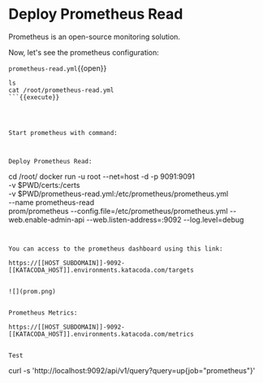 # Deploy Prometheus Read

Prometheus is an open-source monitoring solution.

Now, let's see the prometheus configuration:

`prometheus-read.yml`{{open}}



```
ls
cat /root/prometheus-read.yml
```{{execute}}




Start prometheus with command:



Deploy Prometheus Read:

```
cd /root/
docker run -u root --net=host -d -p 9091:9091 \
    -v $PWD/certs:/certs \
    -v $PWD/prometheus-read.yml:/etc/prometheus/prometheus.yml \
    --name prometheus-read \
    prom/prometheus --config.file=/etc/prometheus/prometheus.yml --web.enable-admin-api --web.listen-address=:9092 --log.level=debug
```{{execute}}


You can access to the prometheus dashboard using this link:

https://[[HOST_SUBDOMAIN]]-9092-[[KATACODA_HOST]].environments.katacoda.com/targets


![](prom.png)


Prometheus Metrics:

https://[[HOST_SUBDOMAIN]]-9092-[[KATACODA_HOST]].environments.katacoda.com/metrics


Test

```
curl -s 'http://localhost:9092/api/v1/query?query=up\{job="prometheus"\}'
```{{execute}}